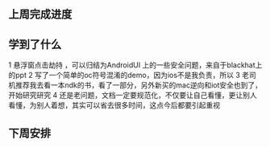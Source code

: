 ## 上周完成进度



## 学到了什么
1 悬浮窗点击劫持 ，可以归结为AndroidUI 上的一些安全问题，来自于blackhat上的ppt
2 写了一个简单的oc符号混淆的demo，因为ios不是我负责，所以
3 老司机推荐我去看一本ndk的书，看了一部分，另外新买的mac逆向和iot安全也到了，开始研究研究
4 还是老问题，文档一定要规范化，不仅要让自己看懂，更让别人看懂，为别人着想，其实可以省去很多时间，这点今后都要引起重视

## 下周安排
